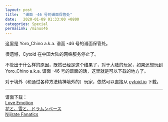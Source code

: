```yaml
---
layout: post
title:  "谱面 -46 号的谱面保管处"
date:   2020-01-09 01:33:00 +0800
categories: Special
permalink: /minus46
---
```

这里是 Yoro_Chino a.k.a. 谱面 -46 号的谱面保管处。

很遗憾，Cytoid 在中国大陆的网络服务停止了。

不管出于什么样的原因，既然已经是这个结果了，对于大陆的玩家，如果还想玩到 Yoro_Chino a.k.a. 谱面 -46 号的谱面的话，这里就是可以下载的地方了。

对于境外（和通过各种方法精神境外的）玩家，依然可以直接从 [cytoid.io](cytoid.io) 下载。

---

谱面下载：  
[Love Emotion](./minus46/yoro.loveemotion.cytoidlevel)  
[花と、雪と、ドラムンベース](./minus46/yoro.hanayukidnb.cytoidlevel)  
[Nijirate Fanatics](./minus46/yoro.nijirate.cytoidlevel)  